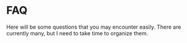 # FAQ

Here will be some questions that you may encounter easily. There are currently many, but I need to take time to organize them.

